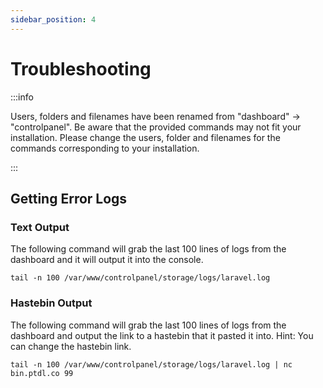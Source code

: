 ```yaml
---
sidebar_position: 4
---
```


# Troubleshooting

:::info

Users, folders and filenames have been renamed from "dashboard" -> "controlpanel". Be aware that the provided commands may not fit your installation. Please change the users, folder and filenames for the commands corresponding to your installation.

:::

## Getting Error Logs

### Text Output

The following command will grab the last 100 lines of logs from the dashboard and it will output it into the console.

```
tail -n 100 /var/www/controlpanel/storage/logs/laravel.log
```

### Hastebin Output

The following command will grab the last 100 lines of logs from the dashboard and output the link to a hastebin that it pasted it into. Hint: You can change the hastebin link.

```
tail -n 100 /var/www/controlpanel/storage/logs/laravel.log | nc bin.ptdl.co 99
```
